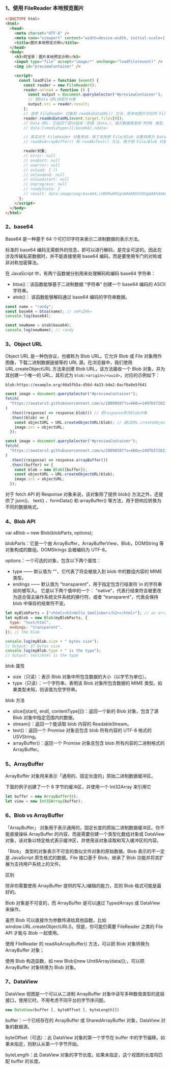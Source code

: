 ### 1、使用 FileReader 本地预览图片

```html
<!DOCTYPE html>
<html>
  <head>
    <meta charset="UTF-8" />
    <meta name="viewport" content="width=device-width, initial-scale=1.0" />
    <title>图片本地预览示例</title>
  </head>
  <body>
    <h3>阿宝哥：图片本地预览示例</h3>
    <input type="file" accept="image/*" onchange="loadFile(event)" />
    <img id="previewContainer" />

    <script>
      const loadFile = function (event) {
        const reader = new FileReader();
        reader.onload = function () {
          const output = document.querySelector("#previewContainer");
          // 把Data URL给图片对象
          output.src = reader.result;
        };
        // 调用 FileReader 对象的 readAsDataURL() 方法，把本地图片对应的 File 对象转换为 Data URL。
        reader.readAsDataURL(event.target.files[0]);
        // Data URL，它由四个部分组成：前缀（data:）、指示数据类型的 MIME 类型、如果非文本则为可选的 base64 标记、数据本身
        // data:[<mediatype>][;base64],<data>

        // 其实对于 FileReader 对象来说，除了支持把 File/Blob 对象转换为 Data URL 之外，它还提供了
        // readAsArrayBuffer() 和 readAsText() 方法，用于把 File/Blob 对象转换为其它的数据格式。

        reader对象;
        // error: null
        // onabort: null
        // onerror: null
        // onload: ƒ ()
        // onloadend: null
        // onloadstart: null
        // onprogress: null
        // readyState: 2
        // result: data:image/png;base64,iVBORw0KGgoAAAANSUhEUgAAAhAAAAIwCAYAAADXrFK...
      };
    </script>
  </body>
</html>
```

### 2、base64

Base64 是一种基于 64 个可打印字符来表示二进制数据的表示方法。

标准的 base64 编码无需额外的信息，即可以进行解码，是完全可逆的。因此在涉及传输私密数据时，并不能直接使用 base64 编码，而是要使用专门的对称或非对称加密算法。

在 JavaScript 中，有两个函数被分别用来处理解码和编码 base64 字符串：

- btoa()：该函数能够基于二进制数据 “字符串” 创建一个 base64 编码的 ASCII 字符串。
- atob()： 该函数能够解码通过 base64 编码的字符串数据。

```js
const name = "randy";
const base64 = btoa(name); // cmFuZHk=
console.log(base64);

const newName = atob(base64);
console.log(newName); // randy
```

### 3、Object URL

Object URL 是一种伪协议，也被称为 Blob URL。它允许 Blob 或 File 对象用作图像，下载二进制数据链接等的 URL 源。在浏览器中，我们使用 URL.createObjectURL 方法来创建 Blob URL，该方法接收一个 Blob 对象，并为其创建一个唯一的 URL，其形式为 `blob:<origin>/<uuid>`，对应的示例如下：

```
blob:https://example.org/40a5fb5a-d56d-4a33-b4e2-0acf6a8e5f641
```

```js
const image = document.querySelector("#previewContainer");
fetch(
  "https://avatars3.githubusercontent.com/u/28090587?s=460u=1497b5728215c1644d1756753ebb2f8b029675b3&v=4"
)
  .then((response) => response.blob()) // 把response转为blob对象
  .then((blob) => {
    const objectURL = URL.createObjectURL(blob); // 通过URL.createObjectURL方法把blob对象变为Blob URL
    image.src = objectURL;
  });

const image = document.querySelector("#previewContainer");
fetch(
  "https://avatars3.githubusercontent.com/u/28090587?s=460u=1497b5728215c1644d1756753ebb2f8b029675b3&v=4"
)
  .then((response) => response.arrayBuffer())
  .then((buffer) => {
    const blob = new Blob([buffer]);
    const objectURL = URL.createObjectURL(blob);
    image.src = objectURL;
  });
```

对于 fetch API 的 Response 对象来说，该对象除了提供 blob() 方法之外，还提供了 json()、 text() 、formData() 和 arrayBuffer() 等方法，用于把响应转换为不同的数据格式。

### 4、Blob API

var aBlob = new Blob(blobParts, options);

blobParts：它是一个由 ArrayBuffer，ArrayBufferView，Blob，DOMString 等对象构成的数组。DOMStrings 会被编码为 UTF-8。

options：一个可选的对象，包含以下两个属性：

- type —— 默认值为 ""，它代表了将会被放入到 blob 中的数组内容的 MIME 类型。
- endings —— 默认值为 "transparent"，用于指定包含行结束符 \n 的字符串如何被写入。 它是以下两个值中的一个： "native"，代表行结束符会被更改为适合宿主操作系统文件系统的换行符，或者 "transparent"，代表会保持 blob 中保存的结束符不变。

```js
let myBlobParts = ["<html><h2>Hello Semlinker</h2></html>"]; // an array consisting of a single DOMString
let myBlob = new Blob(myBlobParts, {
  type: "text/html",
  endings: "transparent",
}); // the blob

console.log(myBlob.size + " bytes size");
// Output: 37 bytes size
console.log(myBlob.type + " is the type");
// Output: text/html is the type
```

blob 属性

- size（只读）：表示 Blob 对象中所包含数据的大小（以字节为单位）。
- type（只读）：一个字符串，表明该 Blob 对象所包含数据的 MIME 类型。如果类型未知，则该值为空字符串。

blob 方法

- slice([start[, end[, contentType]]])：返回一个新的 Blob 对象，包含了源 Blob 对象中指定范围内的数据。
- stream()：返回一个能读取 blob 内容的 ReadableStream。
- text()：返回一个 Promise 对象且包含 blob 所有内容的 UTF-8 格式的 USVString。
- arrayBuffer()：返回一个 Promise 对象且包含 blob 所有内容的二进制格式的 ArrayBuffer。

### 5、ArrayBuffer

ArrayBuffer 对象用来表示「通用的、固定长度的」原始二进制数据缓冲区。

下面的例子创建了一个 8 字节的缓冲区，并使用一个 Int32Array 来引用它

```js
let buffer = new ArrayBuffer(8);
let view = new Int32Array(buffer);
```

### 6、Blob vs ArrayBuffer

「ArrayBuffer」 对象用于表示通用的，固定长度的原始二进制数据缓冲区。你不能直接操纵 ArrayBuffer 的内容，而是需要创建一个类型化数组对象或 DataView 对象，该对象以特定格式表示缓冲区，并使用该对象读取和写入缓冲区的内容。

「Blob」 类型的对象表示不可变的类似文件对象的原始数据。Blob 表示的不一定是 JavaScript 原生格式的数据。File 接口基于 Blob，继承了 Blob 功能并将其扩展为支持用户系统上的文件。

区别

除非你需要使用 ArrayBuffer 提供的写入/编辑的能力，否则 Blob 格式可能是最好的。

Blob 对象是不可变的，而 ArrayBuffer 是可以通过 TypedArrays 或 DataView 来操作。

虽然 Blob 可以直接作为参数传递给其他函数，比如 window.URL.createObjectURL()。但是，你可能仍需要 FileReader 之类的 File API 才能与 Blob 一起使用。

使用 FileReader 的 readAsArrayBuffer() 方法，可以把 Blob 对象转换为 ArrayBuffer 对象；

使用 Blob 构造函数，如 new Blob([new Uint8Array(data)]);，可以把 ArrayBuffer 对象转换为 Blob 对象。

### 7、DataView

DataView 视图是一个可以从二进制 ArrayBuffer 对象中读写多种数值类型的底层接口，使用它时，不用考虑不同平台的字节序问题。

```js
new DataView(buffer [, byteOffset [, byteLength]])
```

buffer：一个已经存在的 ArrayBuffer 或 SharedArrayBuffer 对象，DataView 对象的数据源。

byteOffset（可选）：此 DataView 对象的第一个字节在 buffer 中的字节偏移。如果未指定，则默认从第一个字节开始。

byteLength：此 DataView 对象的字节长度。如果未指定，这个视图的长度将匹配 buffer 的长度。
